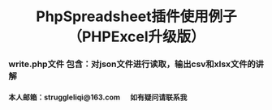 <h1 style="text-align:center"><strong>PhpSpreadsheet插件使用例子（PHPExcel升级版）</strong></h1>
<h3>write.php文件  包含：对json文件进行读取，输出csv和xlsx文件的讲解</h3>
<h4>本人邮箱：struggleliqi@163.com&nbsp;&nbsp;&nbsp;&nbsp;&nbsp;&nbsp;如有疑问请联系我</h4>